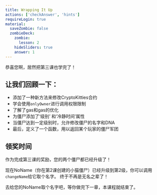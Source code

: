 ```yaml
---
title: Wrapping It Up
actions: ['checkAnswer', 'hints']
requireLogin: true
material:
  saveZombie: false
  zombieDeck:
    zombie:
      lesson: 2
    hideSliders: true
    answer: 1
---
```


恭喜您啊，居然把第三课也学完了！

## 让我们回顾一下：

- 添加了一种新方法来修改CryptoKitties合约
- 学会使用`onlyOwner`进行调用权限限制
- 了解了gas和gas的优化
- 为僵尸添加了‘级别’ 和‘冷静时间’属性
- 当僵尸达到一定级别时，允许修改僵尸的名字和DNA
- 最后，定义了一个函数，用以返回某个玩家的僵尸军团

## 领奖时间

作为完成第三课的奖励，您的两个僵尸都已经升级了！

现在NoName（你在第2课创建的小猫僵尸）已经升级到第2级，你可以调用`changeName`给它取个名字。 终于不再是无名之辈了！

去给您的NoName取个名字吧，等你做完下一章，本课程就结束了。

